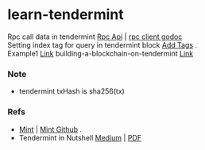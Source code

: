 # learn-tendermint

 
Rpc call data in tendermint [Rpc Api](https://tendermint.com/rpc) | [rpc client godoc](https://godoc.org/github.com/tendermint/tendermint/rpc/client)        
Setting index tag for query in tendermint block [Add Tags](https://tendermint.com/docs/app-dev/indexing-transactions.html#adding-tags) .  
Example1 [Link](https://github.com/6thc/tendermint-cas-demo)
building-a-blockchain-on-tendermint [Link](https://www.slideshare.net/lvivstartup/building-a-blockchain-on-tendermint)


### Note
- tendermint txHash is sha256(tx)

### Refs
- [Mint](https://medium.freecodecamp.org/a-comprehensive-guide-to-coding-a-blockchain-powered-online-community-f938792dbcb4) | 
[Mint Github](https://github.com/Hashnode/mint) .   
- Tendermint in Nutshell [Medium](https://blog.cosmos.network/tendermint-in-a-nutshell-39d9f7f66ad7) | [PDF](https://github.com/mobfoundry/hackatom/raw/master/tminfo.pdf)
